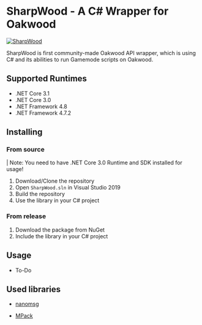 # SharpWood - A C# Wrapper for Oakwood

[![SharpWood](https://img.shields.io/nuget/v/SharpWood.svg?style=flat&label=Release)](https://www.nuget.org/packages/SharpWood/)

SharpWood is first community-made Oakwood API wrapper, which is using C# and its abilities to run Gamemode scripts on Oakwood.

## Supported Runtimes
* .NET Core 3.1
* .NET Core 3.0
* .NET Framework 4.8
* .NET Framework 4.7.2

## Installing

### From source

| Note: You need to have .NET Core 3.0 Runtime and SDK installed for usage!

1. Download/Clone the repository
2. Open `SharpWood.sln` in Visual Studio 2019
3. Build the repository
4. Use the library in your C# project

### From release

1. Download the package from NuGet
2. Include the library in your C# project


## Usage

- To-Do



## Used libraries

- [nanomsg](https://github.com/nanomsg/nanomsg)

- [MPack](https://github.com/caesay/MPack)





